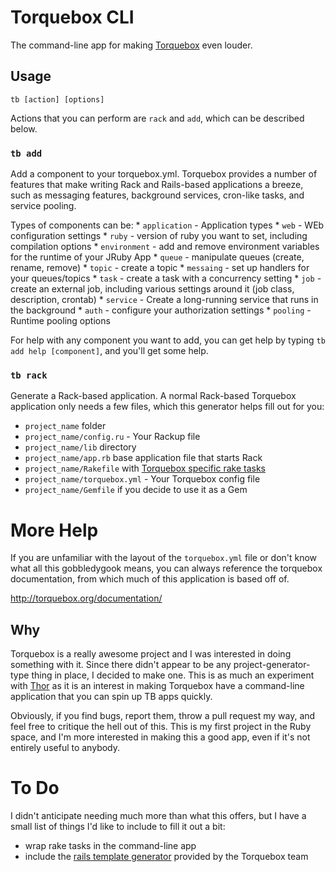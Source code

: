 Torquebox CLI
=============
The command-line app for making [Torquebox][1] even louder.

Usage
-----

    tb [action] [options]

Actions that you can perform are `rack` and `add`, which can be described
below.

### `tb add`
Add a component to your torquebox.yml.  Torquebox provides a number of features
that make writing Rack and Rails-based applications a breeze, such as messaging
features, background services, cron-like tasks, and service pooling.

  Types of components can be:
    * `application` - Application types
    * `web` - WEb configuration settings
    * `ruby` - version of ruby you want to set, including compilation options
    * `environment` - add and remove environment variables for the runtime of
      your JRuby App
    * `queue` - manipulate queues (create, rename, remove)
    * `topic` - create a topic
    * `messaing` - set up handlers for your queues/topics
    * `task` - create a task with a concurrency setting
    * `job` - create an external job, including various settings around it
      (job class, description, crontab)
    * `service` - Create a long-running service that runs in the background
    * `auth` - configure your authorization settings
    * `pooling` - Runtime pooling options

For help with any component you want to add, you can get help by typing `tb add
help [component]`, and you'll get some help.

### `tb rack`
Generate a Rack-based application.  A normal Rack-based Torquebox application
only needs a few files, which this generator helps fill out for you:
  * `project_name` folder
  * `project_name/config.ru` - Your Rackup file
  * `project_name/lib` directory
  * `project_name/app.rb` base application file that starts Rack
  * `project_name/Rakefile` with [Torquebox specific rake tasks][3]
  * `project_name/torquebox.yml` - Your Torquebox config file
  * `project_name/Gemfile` if you decide to use it as a Gem


More Help
=========

If you are unfamiliar with the layout of the `torquebox.yml` file or don't know
what all this gobbledygook means, you can always reference the torquebox documentation, from
which much of this application is based off of.

http://torquebox.org/documentation/

Why
---
Torquebox is a really awesome project and I was interested in doing something
with it.  Since there didn't appear to be any project-generator-type
thing in place, I decided to make one.  This is as much an experiment with
[Thor][2] as it is an interest in making Torquebox have a command-line application
that you can spin up TB apps quickly.

Obviously, if you find bugs, report them, throw a pull request my way, and
feel free to critique the hell out of this.  This is my first project in the
Ruby space, and I'm more interested in making this a good app, even if it's not
entirely useful to anybody.


To Do
=====
I didn't anticipate needing much more than what this offers, but I have a small
list of things I'd like to include to fill it out a bit:

  * wrap rake tasks in the command-line app
  * include the [rails template generator][4] provided by the Torquebox team

  [1]: http://www.torquebox.org/
  [2]: http://www.github.com/wycats/thor
  [3]: http://torquebox.org/documentation/1.0.1/deployment.html#deploy-using-rake
  [4]: http://torquebox.org/documentation/1.0.1/web.html#using-the-rails-application-template
